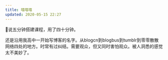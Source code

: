 ```yaml
---
title: 嘻嘻嘻
updated: 2020-05-15 22:27
---
```

🐽说五分钟搭建课程，用了四十分钟。

还是沿用我高中一开始写博客的名字。从blogcn到blogbus到tumblr到零零散散网络四处的地方。时常有过纠结。需要观众，但又同时害怕观众。被人洞悉的感觉太不美妙了。
